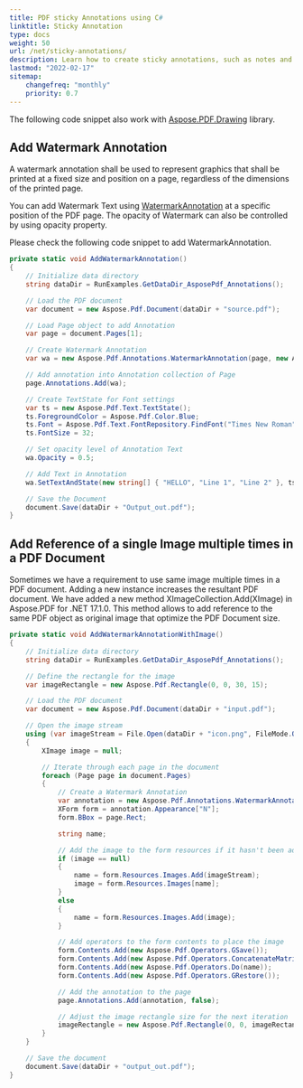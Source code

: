 ```yaml
---
title: PDF sticky Annotations using C#
linktitle: Sticky Annotation
type: docs
weight: 50
url: /net/sticky-annotations/
description: Learn how to create sticky annotations, such as notes and highlights, in PDFs using Aspose.PDF in .NET.
lastmod: "2022-02-17"
sitemap:
    changefreq: "monthly"
    priority: 0.7
---
```

<script type="application/ld+json">
{
    "@context": "https://schema.org",
    "@type": "TechArticle",
    "headline": "PDF sticky Annotations using C#",
    "alternativeHeadline": "Add Sticky Watermark Annotations to PDF with C#",
    "abstract": "Introducing the new PDF Sticky Annotations feature in C#, which allows users to create and customize watermark annotations directly within PDF documents. This functionality supports setting specific text positions, controlling opacity, and efficiently reusing images, enhancing the overall document presentation while optimizing file sizes",
    "author": {
        "@type": "Person",
        "name": "Anastasiia Holub",
        "givenName": "Anastasiia",
        "familyName": "Holub",
        "url": "https://www.linkedin.com/in/anastasiia-holub-750430225/"
    },
    "genre": "pdf document generation",
    "keywords": "PDF sticky annotations, C# sticky annotations, Watermark Annotation, Aspose.PDF.Drawing, PDF document generation, opacity property, XImageCollection, optimize PDF size",
    "wordcount": "453",
    "proficiencyLevel": "Beginner",
    "publisher": {
        "@type": "Organization",
        "name": "Aspose.PDF for .NET",
        "url": "https://products.aspose.com/pdf",
        "logo": "https://www.aspose.cloud/templates/aspose/img/products/pdf/aspose_pdf-for-net.svg",
        "alternateName": "Aspose",
        "sameAs": [
            "https://facebook.com/aspose.pdf/",
            "https://twitter.com/asposepdf",
            "https://www.youtube.com/channel/UCmV9sEg_QWYPi6BJJs7ELOg/featured",
            "https://www.linkedin.com/company/aspose",
            "https://stackoverflow.com/questions/tagged/aspose",
            "https://aspose.quora.com/",
            "https://aspose.github.io/"
        ],
        "contactPoint": [
            {
                "@type": "ContactPoint",
                "telephone": "+1 903 306 1676",
                "contactType": "sales",
                "areaServed": "US",
                "availableLanguage": "en"
            },
            {
                "@type": "ContactPoint",
                "telephone": "+44 141 628 8900",
                "contactType": "sales",
                "areaServed": "GB",
                "availableLanguage": "en"
            },
            {
                "@type": "ContactPoint",
                "telephone": "+61 2 8006 6987",
                "contactType": "sales",
                "areaServed": "AU",
                "availableLanguage": "en"
            }
        ]
    },
    "url": "/net/sticky-annotations/",
    "mainEntityOfPage": {
        "@type": "WebPage",
        "@id": "/net/sticky-annotations/"
    },
    "dateModified": "2024-11-25",
    "description": "This topic about sticky annotations, as an example we shows the Watermark Annotation in the text."
}
</script>

The following code snippet also work with [Aspose.PDF.Drawing](/pdf/net/drawing/) library.

## Add Watermark Annotation

A watermark annotation shall be used to represent graphics that shall be printed at a fixed size and position on a page, regardless of the dimensions of the printed page.

You can add Watermark Text using [WatermarkAnnotation](https://reference.aspose.com/pdf/net/aspose.pdf.annotations/watermarkannotation) at a specific position of the PDF page. The opacity of Watermark can also be controlled by using opacity property.

Please check the following code snippet to add WatermarkAnnotation.

```csharp
private static void AddWatermarkAnnotation()
{
    // Initialize data directory
    string dataDir = RunExamples.GetDataDir_AsposePdf_Annotations();

    // Load the PDF document
    var document = new Aspose.Pdf.Document(dataDir + "source.pdf");

    // Load Page object to add Annotation
    var page = document.Pages[1];

    // Create Watermark Annotation
    var wa = new Aspose.Pdf.Annotations.WatermarkAnnotation(page, new Aspose.Pdf.Rectangle(100, 500, 400, 600));

    // Add annotation into Annotation collection of Page
    page.Annotations.Add(wa);

    // Create TextState for Font settings
    var ts = new Aspose.Pdf.Text.TextState();
    ts.ForegroundColor = Aspose.Pdf.Color.Blue;
    ts.Font = Aspose.Pdf.Text.FontRepository.FindFont("Times New Roman");
    ts.FontSize = 32;

    // Set opacity level of Annotation Text
    wa.Opacity = 0.5;

    // Add Text in Annotation
    wa.SetTextAndState(new string[] { "HELLO", "Line 1", "Line 2" }, ts);

    // Save the Document
    document.Save(dataDir + "Output_out.pdf");
}
```

## Add Reference of a single Image multiple times in a PDF Document

Sometimes we have a requirement to use same image multiple times in a PDF document. Adding a new instance increases the resultant PDF document. We have added a new method XImageCollection.Add(XImage) in Aspose.PDF for .NET 17.1.0. This method allows to add reference to the same PDF object as original image that optimize the PDF Document size.

```csharp
private static void AddWatermarkAnnotationWithImage()
{
    // Initialize data directory
    string dataDir = RunExamples.GetDataDir_AsposePdf_Annotations();

    // Define the rectangle for the image
    var imageRectangle = new Aspose.Pdf.Rectangle(0, 0, 30, 15);

    // Load the PDF document
    var document = new Aspose.Pdf.Document(dataDir + "input.pdf");

    // Open the image stream
    using (var imageStream = File.Open(dataDir + "icon.png", FileMode.Open))
    {
        XImage image = null;

        // Iterate through each page in the document
        foreach (Page page in document.Pages)
        {
            // Create a Watermark Annotation
            var annotation = new Aspose.Pdf.Annotations.WatermarkAnnotation(page, page.Rect);
            XForm form = annotation.Appearance["N"];
            form.BBox = page.Rect;

            string name;

            // Add the image to the form resources if it hasn't been added yet
            if (image == null)
            {
                name = form.Resources.Images.Add(imageStream);
                image = form.Resources.Images[name];
            }
            else
            {
                name = form.Resources.Images.Add(image);
            }

            // Add operators to the form contents to place the image
            form.Contents.Add(new Aspose.Pdf.Operators.GSave());
            form.Contents.Add(new Aspose.Pdf.Operators.ConcatenateMatrix(new Aspose.Pdf.Matrix(imageRectangle.Width, 0, 0, imageRectangle.Height, 0, 0)));
            form.Contents.Add(new Aspose.Pdf.Operators.Do(name));
            form.Contents.Add(new Aspose.Pdf.Operators.GRestore());

            // Add the annotation to the page
            page.Annotations.Add(annotation, false);

            // Adjust the image rectangle size for the next iteration
            imageRectangle = new Aspose.Pdf.Rectangle(0, 0, imageRectangle.Width * 1.01, imageRectangle.Height * 1.01);
        }
    }

    // Save the document
    document.Save(dataDir + "output_out.pdf");
}
```

<script type="application/ld+json">
{
    "@context": "http://schema.org",
    "@type": "SoftwareApplication",
    "name": "Aspose.PDF for .NET Library",
    "image": "https://www.aspose.cloud/templates/aspose/img/products/pdf/aspose_pdf-for-net.svg",
    "url": "https://www.aspose.com/",
    "publisher": {
        "@type": "Organization",
        "name": "Aspose.PDF",
        "url": "https://products.aspose.com/pdf",
        "logo": "https://www.aspose.cloud/templates/aspose/img/products/pdf/aspose_pdf-for-net.svg",
        "alternateName": "Aspose",
        "sameAs": [
            "https://facebook.com/aspose.pdf/",
            "https://twitter.com/asposepdf",
            "https://www.youtube.com/channel/UCmV9sEg_QWYPi6BJJs7ELOg/featured",
            "https://www.linkedin.com/company/aspose",
            "https://stackoverflow.com/questions/tagged/aspose",
            "https://aspose.quora.com/",
            "https://aspose.github.io/"
        ],
        "contactPoint": [
            {
                "@type": "ContactPoint",
                "telephone": "+1 903 306 1676",
                "contactType": "sales",
                "areaServed": "US",
                "availableLanguage": "en"
            },
            {
                "@type": "ContactPoint",
                "telephone": "+44 141 628 8900",
                "contactType": "sales",
                "areaServed": "GB",
                "availableLanguage": "en"
            },
            {
                "@type": "ContactPoint",
                "telephone": "+61 2 8006 6987",
                "contactType": "sales",
                "areaServed": "AU",
                "availableLanguage": "en"
            }
        ]
    },
    "offers": {
        "@type": "Offer",
        "price": "1199",
        "priceCurrency": "USD"
    },
    "applicationCategory": "PDF Manipulation Library for .NET",
    "downloadUrl": "https://www.nuget.org/packages/Aspose.PDF/",
    "operatingSystem": "Windows, MacOS, Linux",
    "screenshot": "https://docs.aspose.com/pdf/net/create-pdf-document/screenshot.png",
    "softwareVersion": "2022.1",
    "aggregateRating": {
        "@type": "AggregateRating",
        "ratingValue": "5",
        "ratingCount": "16"
    }
}
</script>
